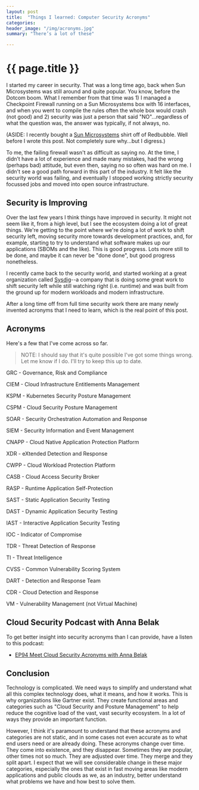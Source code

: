 ```yaml
---
layout: post
title:  "Things I learned: Computer Security Acronyms"
categories:
header_image: "/img/acronyms.jpg"
summary: "There’s a lot of these"

---
```


# {{ page.title }}

I started my career in security. That was a long time ago, back when Sun Microsystems was still around and quite popular. You know, before the Dotcom boom. What I remember from that time was 1) I managed a Checkpoint Firewall running on a Sun Microsystems box with 16 interfaces, and when you went to compile the rules often the whole box would crash (not good) and 2) security was just a person that said "NO"...regardless of what the question was, the answer was typically, if not always, no.

(ASIDE: I recently bought a [Sun Microsystems](https://www.redbubble.com/i/t-shirt/Sun-Microsystem-T-Shirt-by-SebastianHapy/109917061.FB110?ref=product-title) shirt off of Redbubble. Well before I wrote this post. Not completely sure why...but I digress.)

To me, the failing firewall wasn't as difficult as saying no. At the time, I didn’t have a lot of experience and made many mistakes, had the wrong (perhaps bad) attitude, but even then, saying no so often was hard on me. I didn't see a good path forward in this part of the industry. It felt like the security world was failing, and eventually I stopped working strictly security focussed jobs and moved into open source infrastructure.

## Security is Improving

Over the last few years I think things have improved in security. It might not seem like it, from a high level, but I see the ecosystem doing a lot of great things. We're getting to the point where we're doing a lot of work to shift security left, moving security more towards development practices, and, for example, starting to try to understand what software makes up our applications (SBOMs and the like). This is good progress. Lots more still to be done, and maybe it can never be "done done", but good progress nonetheless.

I recently came back to the security world, and started working at a great organization called [Sysdig](https://sysdig.com/)--a company that is doing some great work to shift security left while still watching right (i.e. runtime) and was built from the ground up for modern workloads and modern infrastructure.

After a long time off from full time security work there are many newly invented acronyms that I need to learn, which is the real point of this post.

## Acronyms

Here's a few that I've come across so far.

>NOTE: I should say that it's quite possible I've got some things wrong. Let me know if I do. I'll try to keep this up to date.

GRC - Governance, Risk and Compliance

CIEM - Cloud Infrastructure Entitlements Management

KSPM - Kubernetes Security Posture Management

CSPM - Cloud Security Posture Management

SOAR - Security Orchestration Automation and Response

SIEM - Security Information and Event Management

CNAPP - Cloud Native Application Protection Platform

XDR - eXtended Detection and Response

CWPP - Cloud Workload Protection Platform

CASB - Cloud Access Security Broker

RASP - Runtime Application Self-Protection

SAST - Static Application Security Testing

DAST - Dynamic Application Security Testing

IAST - Interactive Application Security Testing

IOC - Indicator of Compromise

TDR - Threat Detection of Response

TI - Threat Intelligence

CVSS - Common Vulnerability Scoring System

DART - Detection and Response Team

CDR - Cloud Detection and Response

VM - Vulnerability Management (not Virtual Machine)

## Cloud Security Podcast with Anna Belak

To get better insight into security acronyms than I can provide, have a listen to this podcast:

* [EP94 Meet Cloud Security Acronyms with Anna Belak](https://cloud.withgoogle.com/cloudsecurity/podcast/ep94-meet-cloud-security-acronyms-with-anna-belak/)

## Conclusion

Technology is complicated. We need ways to simplify and understand what all this complex technology does, what it means, and how it works. This is why organizations like Gartner exist. They create functional areas and categories such as "Cloud Security and Posture Management" to help reduce the cognitive load of the vast, vast security ecosystem. In a lot of ways they provide an important function.

However, I think it's paramount to understand that these acronyms and categories are not static, and in some cases not even accurate as to what end users need or are already doing. These acronyms change over time. They come into existence, and they disappear. Sometimes they are popular, other times not so much. They are adjusted over time. They merge and they split apart. I expect that we will see considerable change in these major categories, especially the ones that exist in fast moving areas like modern applications and public clouds as we, as an industry, better understand what problems we have and how best to solve them.


